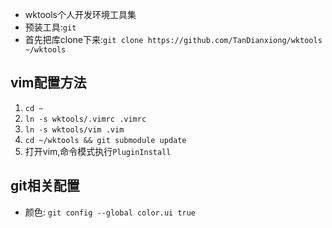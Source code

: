 * wktools个人开发环境工具集
* 预装工具:`git`
* 首先把库clone下来:`git clone https://github.com/TanDianxiong/wktools ~/wktools` 

## vim配置方法
1. `cd ~` 
2. `ln -s wktools/.vimrc .vimrc`
3. `ln -s wktools/vim .vim`
4. `cd ~/wktools && git submodule update`
5. 打开vim,命令模式执行`PluginInstall`

## git相关配置
* 颜色: `git config --global color.ui true`
